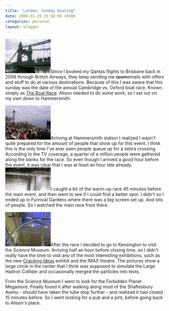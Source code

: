 ```yaml
---
title: "London: Sunday boating"
date: 2009-03-29 23:50:00 +0100
categories: personal
layout: blogger
---
```


![Bridge](/static/images/backfill/london/P1030697.jpg)Since I booked my Qantas
flights to Brisbane back in 2006 through British Airways, they keep sending me
<span style="text-decoration: line-through">spam</span>emails with offers and
stuff to do at various destinations. Because of this I was aware that this
sunday was the date of the annual Cambridge vs. Oxford boat race. Known simply
as [The Boat Race](http://www.theboatrace.org/). Alison needed to do some work,
so I set out on my own down to Hammersmith.

![Crowd](/static/images/backfill/london/P1030712.jpg)Arriving at Hammersmith
station I realized I wasn't quite prepared for the amount of people that show up
for this event. I think this is the only time I've ever seen people queue up for
a zebra crossing. According to the TV coverage, a quarter of a million people
were gathered along the banks for the race. So even though I arrived a good hour
before the event, it was clear that I was at least an hour late already.
![Boat](/static/images/backfill/london/P1030710_cropped.jpg)I caught a bit of
the warm-up race 45 minutes before the main event, and then went to see if I
could find a better spot. I didn't so I ended up in Furnival Gardens where there
was a big screen set up. And lots of people. So I watched the main race from
there.

![Text particle collider](/static/images/backfill/london/P1030718.jpg)After the
race I decided to go to Kensington to visit the Science Museum. Arriving half an
hour before closing time, so I didn't really have the time to visit any of the
most interesting exhibitions, such as the new
[Cracking Ideas](http://www.crackingideas.com/) exhibit and the IMAX theatre.
The pictures show a large circle in the center that I think was supposed to
simulate the Large Hadron Collider and occasionally merged the particles into
texts.

From the Science Museum I went to look for the Forbidden Planet Megastore.
Finally found it after walking along most of the Shaftesbury Avenu - should have
taken the tube stop further - and realized it had closed 15 minutes before. So I
went looking for a pub and a pint, before going back to Alison's place.
